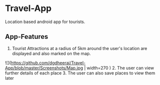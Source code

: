 # Travel-App
Location based android app for tourists. 

## App-Features
1. Tourist Attractions at a radius of 5km around the user's location are displayed and also marked on the map. 
<!-- <img src="https://github.com/dgdheeraj/Travel-App/blob/master/Screenshots/Map.jpg" width="270" height="585"> -->
<!-- <img src="https://github.com/dgdheeraj/Travel-App/blob/master/Screenshots/List.jpg" width="270" height="585"> -->
![](https://github.com/dgdheeraj/Travel-App/blob/master/Screenshots/Map.jpg | width=270 ) 
2. The user can view further details of each place
3. The user can also save places to view them later


